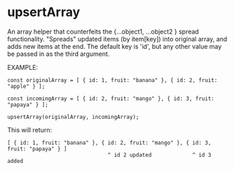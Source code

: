 # upsertArray

An array helper that counterfeits the {...object1, ...object2 } spread functionality. "Spreads" updated items (by item[key]) into original array, and adds new items at the end. The default key is 'id', but any other value may be passed in as the third argument.

EXAMPLE:

```
const originalArray = [ { id: 1, fruit: "banana" }, { id: 2, fruit: "apple" } ];

const incomingArray = [ { id: 2, fruit: "mango" }, { id: 3, fruit: "papaya" } ];

upsertArray(originalArray, incomingArray);
```

This will return:

```
[ { id: 1, fruit: "banana" }, { id: 2, fruit: "mango" }, { id: 3, fruit: "papaya" } ]
                                ^ id 2 updated             ^ id 3 added
```
